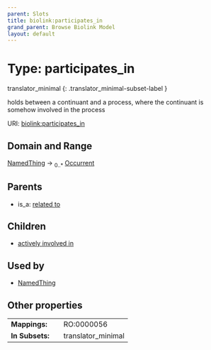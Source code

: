 ```yaml
---
parent: Slots
title: biolink:participates_in
grand_parent: Browse Biolink Model
layout: default
---
```


# Type: participates_in

translator_minimal
{: .translator_minimal-subset-label }


holds between a continuant and a process, where the continuant is somehow involved in the process

URI: [biolink:participates_in](https://w3id.org/biolink/vocab/participates_in)

## Domain and Range

[NamedThing](NamedThing.md) ->  <sub>0..*</sub> [Occurrent](Occurrent.md)

## Parents

 *  is_a: [related to](related_to.md)

## Children

 *  [actively involved in](actively_involved_in.md)

## Used by

 * [NamedThing](NamedThing.md)

## Other properties

|  |  |  |
| --- | --- | --- |
| **Mappings:** | | RO:0000056 |
| **In Subsets:** | | translator_minimal |

